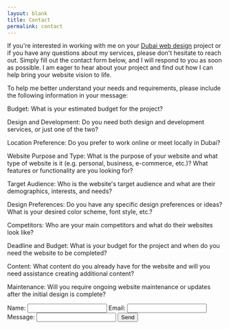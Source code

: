 ```yaml
---
layout: blank
title: Contact
permalink: contact
---
```


If you're interested in working with me on your [Dubai web design](/) project or if you have any questions about my services, please don't hesitate to reach out. Simply fill out the contact form below, and I will respond to you as soon as possible. I am eager to hear about your project and find out how I can help bring your website vision to life.

To help me better understand your needs and requirements, please include the following information in your message:

Budget: What is your estimated budget for the project?

Design and Development: Do you need both design and development services, or just one of the two?

Location Preference: Do you prefer to work online or meet locally in Dubai?

Website Purpose and Type: What is the purpose of your website and what type of website is it (e.g. personal, business, e-commerce, etc.)? What features or functionality are you looking for?

Target Audience: Who is the website's target audience and what are their demographics, interests, and needs?

Design Preferences: Do you have any specific design preferences or ideas? What is your desired color scheme, font style, etc.?

Competitors: Who are your main competitors and what do their websites look like?

Deadline and Budget: What is your budget for the project and when do you need the website to be completed?

Content: What content do you already have for the website and will you need assistance creating additional content?

Maintenance: Will you require ongoing website maintenance or updates after the initial design is complete?


<form action="https://formspree.io/f/xgepqgne" method="POST">
  <label>Name:</label>
  <input type="name" name="name" required>
  <label>Email:</label>
  <input type="email" name="_replyto" required>
  <label>Message:</label>
  <input type="textarea" name="name" required>
  <button class="submit--button" type="submit" value="Send">Send</button>
</form>
